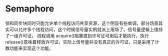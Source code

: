# Semaphore

锁和同步块同时只能允许单个线程访问共享资源，这个明显有些单调，部分场景其实可以允许多个线程访问，这个时候信号量实例就派上用场了。信号量逻辑上维持了一组许可证， 线程调用 acquire()阻塞直到许可证可用后才能执行。执行 release()意味着释放许可证，实际上信号量并没有真正的许可证，只是采用了计数功能来实现这个功能。
